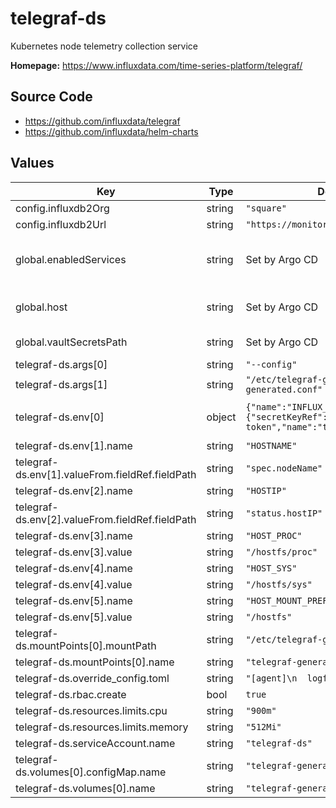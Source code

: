 # telegraf-ds

Kubernetes node telemetry collection service

**Homepage:** <https://www.influxdata.com/time-series-platform/telegraf/>

## Source Code

* <https://github.com/influxdata/telegraf>
* <https://github.com/influxdata/helm-charts>

## Values

| Key | Type | Default | Description |
|-----|------|---------|-------------|
| config.influxdb2Org | string | `"square"` |  |
| config.influxdb2Url | string | `"https://monitoring.lsst.cloud"` |  |
| global.enabledServices | string | Set by Argo CD | services enabled in this RSP instance |
| global.host | string | Set by Argo CD | Host name for instance identification |
| global.vaultSecretsPath | string | Set by Argo CD | Base path for Vault secrets |
| telegraf-ds.args[0] | string | `"--config"` |  |
| telegraf-ds.args[1] | string | `"/etc/telegraf-generated/telegraf-generated.conf"` |  |
| telegraf-ds.env[0] | object | `{"name":"INFLUX_TOKEN","valueFrom":{"secretKeyRef":{"key":"influx-token","name":"telegraf"}}}` | Token to communicate with Influx |
| telegraf-ds.env[1].name | string | `"HOSTNAME"` |  |
| telegraf-ds.env[1].valueFrom.fieldRef.fieldPath | string | `"spec.nodeName"` |  |
| telegraf-ds.env[2].name | string | `"HOSTIP"` |  |
| telegraf-ds.env[2].valueFrom.fieldRef.fieldPath | string | `"status.hostIP"` |  |
| telegraf-ds.env[3].name | string | `"HOST_PROC"` |  |
| telegraf-ds.env[3].value | string | `"/hostfs/proc"` |  |
| telegraf-ds.env[4].name | string | `"HOST_SYS"` |  |
| telegraf-ds.env[4].value | string | `"/hostfs/sys"` |  |
| telegraf-ds.env[5].name | string | `"HOST_MOUNT_PREFIX"` |  |
| telegraf-ds.env[5].value | string | `"/hostfs"` |  |
| telegraf-ds.mountPoints[0].mountPath | string | `"/etc/telegraf-generated"` |  |
| telegraf-ds.mountPoints[0].name | string | `"telegraf-generated-config"` |  |
| telegraf-ds.override_config.toml | string | `"[agent]\n  logfile=\"\"\n"` |  |
| telegraf-ds.rbac.create | bool | `true` |  |
| telegraf-ds.resources.limits.cpu | string | `"900m"` |  |
| telegraf-ds.resources.limits.memory | string | `"512Mi"` |  |
| telegraf-ds.serviceAccount.name | string | `"telegraf-ds"` |  |
| telegraf-ds.volumes[0].configMap.name | string | `"telegraf-generated-config"` |  |
| telegraf-ds.volumes[0].name | string | `"telegraf-generated-config"` |  |
